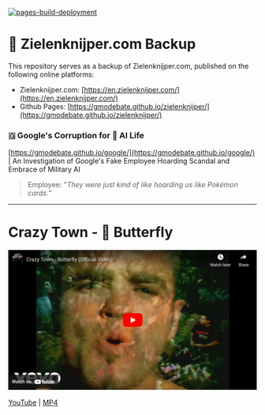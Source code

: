 [![pages-build-deployment](https://github.com/GMODebate/zielenknijper/actions/workflows/pages/pages-build-deployment/badge.svg)](https://github.com/GMODebate/zielenknijper/actions/workflows/pages/pages-build-deployment)

# 🦋 Zielenknijper.com Backup

This repository serves as a backup of Zielenknijper.com, published on the following online platforms:

- Zielenknijper.com: [https://en.zielenknijper.com/](https://en.zielenknijper.com/)
- Github Pages: [https://gmodebate.github.io/zielenknijper/](https://gmodebate.github.io/zielenknijper/)

### 🇬 Google's Corruption for 👾 AI Life
[https://gmodebate.github.io/google/](https://gmodebate.github.io/google/) | An Investigation of Google's Fake Employee Hoarding Scandal and Embrace of Military AI

> Employee: "_They were just kind of like hoarding us like Pokémon cards._"

---

# Crazy Town - 🦋 Butterfly
[![Crazy Town - 🦋 Butterfly](crazy-town-butterfly-youtube.png)](https://gmodebate.github.io/zielenknijper/crazy-town-butterfly.mp4)

[YouTube](https://www.youtube.com/watch?v=6FEDrU85FLE) | [MP4](https://gmodebate.github.io/zielenknijper/crazy-town-butterfly.mp4)

